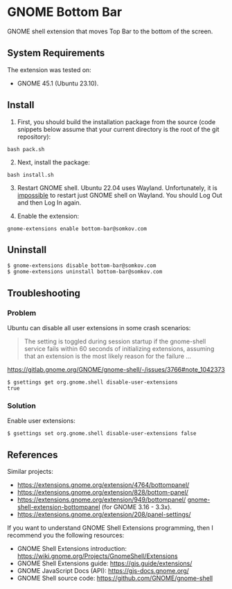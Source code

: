 # GNOME Bottom Bar

GNOME shell extension that moves Top Bar to the bottom of the screen.

## System Requirements

The extension was tested on:
- GNOME 45.1 (Ubuntu 23.10).

## Install

1. First, you should build the installation package from the source (code snippets below assume that your current directory is the root of the git repository):
```
bash pack.sh
```

2. Next, install the package:
```
bash install.sh
```

3. Restart GNOME shell. Ubuntu 22.04 uses Wayland. Unfortunately, it is [impossible](https://www.reddit.com/r/gnome/comments/mhb6mb/comment/gsxrp7l/) to restart just GNOME shell on Wayland. You should Log Out and then Log In again.

4. Enable the extension:
```
gnome-extensions enable bottom-bar@somkov.com
```

## Uninstall

```
$ gnome-extensions disable bottom-bar@somkov.com
$ gnome-extensions uninstall bottom-bar@somkov.com
```

## Troubleshooting

### Problem

Ubuntu can disable all user extensions in some crash scenarios:

> The setting is toggled during session startup if the gnome-shell service fails within 60 seconds of initializing extensions, assuming that an extension is the most likely reason for the failure ...

https://gitlab.gnome.org/GNOME/gnome-shell/-/issues/3766#note_1042373

```
$ gsettings get org.gnome.shell disable-user-extensions
true
```

### Solution

Enable user extensions:

```
$ gsettings set org.gnome.shell disable-user-extensions false
```

## References

Similar projects:

- https://extensions.gnome.org/extension/4764/bottompanel/
- https://extensions.gnome.org/extension/828/bottom-panel/
- https://extensions.gnome.org/extension/949/bottompanel/ [gnome-shell-extension-bottompanel](https://github.com/Thoma5/gnome-shell-extension-bottompanel) (for GNOME 3.16 - 3.3x).
- https://extensions.gnome.org/extension/208/panel-settings/

If you want to understand GNOME Shell Extensions programming, then I recommend you the following resources:

- GNOME Shell Extensions introduction: https://wiki.gnome.org/Projects/GnomeShell/Extensions
- GNOME Shell Extensions guide: https://gjs.guide/extensions/
- GNOME JavaScript Docs (API): https://gjs-docs.gnome.org/
- GNOME Shell source code: https://github.com/GNOME/gnome-shell